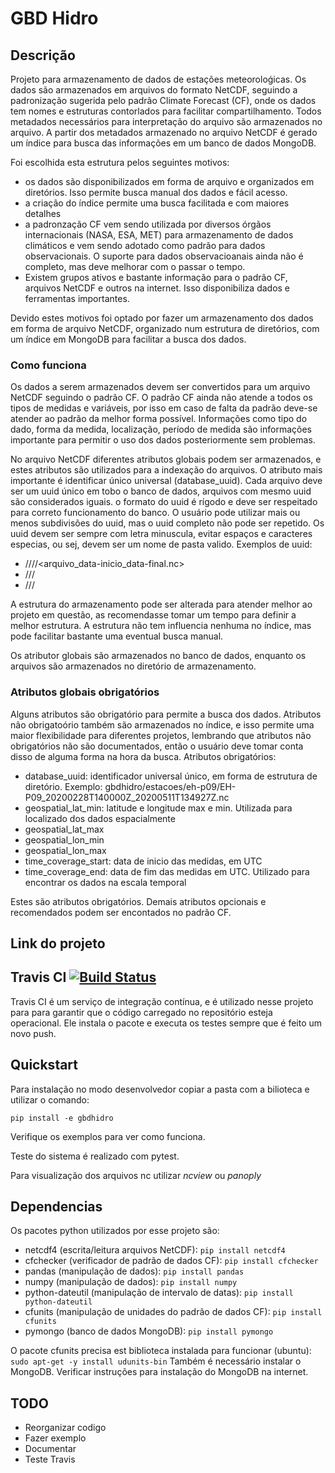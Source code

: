 # GBD Hidro 
 
## Descrição
Projeto para armazenamento de dados de estações meteoroloǵicas. Os dados são armazenados em arquivos do
formato NetCDF, seguindo a padronização sugerida pelo padrão Climate Forecast (CF), onde os dados tem
nomes e estruturas contorlados para facilitar compartilhamento. Todos metadados necessários para interpretação
do arquivo são armazenados no arquivo. A partir dos metadados armazenado no arquivo NetCDF é gerado um índice
para busca das informações em um banco de dados MongoDB.

Foi escolhida esta estrutura pelos seguintes motivos:
- os dados são disponibilizados em forma de arquivo e organizados em diretórios. Isso permite 
busca manual dos dados e fácil acesso.
- a criação do índice permite uma busca facilitada e com maiores detalhes
- a padronzação CF vem sendo utilizada por diversos órgãos internacionais (NASA, ESA, MET) para armazenamento de dados
climáticos e vem sendo adotado como padrão para dados observacionais. O suporte para dados observacioanais
ainda não é completo, mas deve melhorar com o passar o tempo.
- Existem grupos ativos e bastante informação para o padrão CF, arquivos NetCDF e outros na internet. Isso
disponibiliza dados e ferramentas importantes.

Devido estes motivos foi optado por fazer um armazenamento dos dados em forma de arquivo NetCDF, organizado
num estrutura de diretórios, com um índice em MongoDB para facilitar a busca dos dados.

### Como funciona
Os dados a serem armazenados devem ser convertidos para um arquivo NetCDF seguindo o padrão CF. O padrão
CF ainda não atende a todos os tipos de medidas e variáveis, por isso em caso de falta da padrão deve-se 
atender ao padrão da melhor forma possível. Informações como tipo do dado, forma da medida, localização,
período de medida são informações importante para permitir o uso dos dados posteriormente sem problemas.

No arquivo NetCDF diferentes atributos globais podem ser armazenados, e estes atributos são utilizados
para a indexação do arquivos. O atributo mais importante é identificar único universal (database_uuid). Cada
arquivo deve ser um uuid único em tobo o banco de dados, arquivos com mesmo uuid são considerados iguais. 
o formato do uuid é rígodo e deve ser respeitado para correto funcionamento do banco. O usuário pode
utilizar mais ou menos subdivisões do uuid, mas o uuid completo não pode ser repetido. Os uuid devem
ser sempre com letra minuscula, evitar espaços e caracteres especias, ou sej, devem ser um nome de pasta valido.
Exemplos de uuid:
- <universidade>/<projeto>/<estacoes>/<idestacao>/<arquivo_data-inicio_data-final.nc>
- <projeto>/<estacoes>/<ID>/<nome do arquivo>
- <projeto>/<processado>/<ID>/<nome do arquivo>

A estrutura do armazenamento pode ser alterada para atender melhor ao projeto em questão, as recomendasse
tomar um tempo para definir a melhor estrutura. A estrutura não tem influencia nenhuma no índice, mas
pode facilitar bastante uma eventual busca manual.

Os atributor globais são armazenados no banco de dados, enquanto os arquivos são armazenados no diretório 
de armazenamento.

### Atributos globais obrigatórios
Alguns atributos são obrigatório para permite a busca dos dados. Atributos não obrigatoório também são 
armazenados no índice, e isso permite uma maior flexibilidade para diferentes projetos, lembrando que
atributos não obrigatórios não são documentados, então o usuário deve tomar conta disso de alguma forma
na hora da busca.
Atributos obrigatórios:
- database_uuid: identificador universal único, em forma de estrutura de diretório. Exemplo: gbdhidro/estacoes/eh-p09/EH-P09_20200228T140000Z_20200511T134927Z.nc
- geospatial_lat_min: latitude e longitude max e min. Utilizada para localizado dos dados espacialmente
- geospatial_lat_max
- geospatial_lon_min
- geospatial_lon_max
- time_coverage_start: data de inicio das medidas, em UTC
- time_coverage_end: data de fim das medidas em UTC. Utilizado para encontrar os dados na escala temporal

Estes são atributos obrigatórios. Demais atributos opcionais e recomendados podem ser encontados no 
padrão CF.

## Link do projeto

## Travis CI [![Build Status](https://travis-ci.org/JairoRotava/gbdhidro.svg?branch=master)](https://travis-ci.org/JairoRotava/gbdhidro)
Travis CI é um serviço de integração contínua, e é utilizado nesse projeto para para garantir que
o código carregado no repositório esteja operacional. Ele instala o pacote e executa os testes sempre
que é feito um novo push.
 
## Quickstart
Para instalação no modo desenvolvedor copiar a pasta com a bilioteca e utilizar o comando:

```pip install -e gbdhidro```

Verifique os exemplos para ver como funciona.

Teste do sistema é realizado com pytest.

Para visualização dos arquivos nc utilizar *ncview* ou *panoply*

## Dependencias
Os pacotes python utilizados por esse projeto são:
- netcdf4 (escrita/leitura arquivos NetCDF): ```pip install netcdf4```
- cfchecker (verificador de padrão de dados CF): ```pip install cfchecker```
- pandas (manipulação de dados): ```pip install pandas```
- numpy (manipulação de dados): ```pip install numpy```
- python-dateutil (manipulação de intervalo de datas): ```pip install python-dateutil```
- cfunits (manipulação de unidades do padrão de dados CF): ```pip install cfunits```
- pymongo (banco de dados MongoDB): ```pip install pymongo```

O pacote cfunits precisa est biblioteca instalada para funcionar (ubuntu): ```sudo apt-get -y install udunits-bin```
Também é necessário instalar o MongoDB. Verificar instruções para instalação do MongoDB na internet.

## TODO
- Reorganizar codigo
- Fazer exemplo
- Documentar
- Teste Travis

